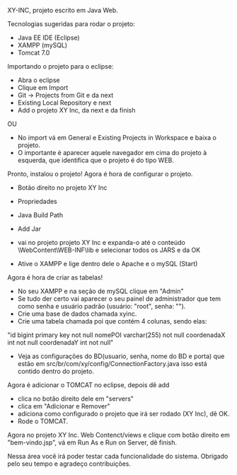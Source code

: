 XY-INC, projeto escrito em Java Web.

Tecnologias sugeridas para rodar o projeto:

- Java EE IDE (Eclipse)
- XAMPP (mySQL)
- Tomcat 7.0

Importando o projeto para o eclipse:

- Abra o eclipse
- Clique em Import 
- Git -> Projects from Git e da next
- Existing Local Repository e next
- Add o projeto XY Inc, da next e da finish

OU

- No import vá em General e Existing Projects in Workspace e baixa o projeto. 
- O importante é aparecer aquele navegador em cima do projeto à esquerda, que identifica que o projeto é do tipo WEB.

Pronto, instalou o projeto! Agora é hora de configurar o projeto.

- Botão direito no projeto XY Inc
- Propriedades
- Java Build Path
- Add Jar
- vai no projeto projeto  XY Inc e expanda-o até o conteúdo \WebContent\WEB-INF\lib e selecionar todos os JARS e da OK

- Ative o XAMPP e lige dentro dele o Apache e o mySQL (Start)

Agora é hora de criar as tabelas!

- No seu XAMPP e na seção de mySQL clique em "Admin"
- Se tudo der certo vai aparecer o seu painel de administrador que tem como senha e usuário padrão (usuário: "root", senha: "").
- Crie uma base de dados chamada xyinc.
- Crie uma tabela chamada poi que contém 4 colunas, sendo elas:

"id bigint primary key not null
nomePOI varchar(255) not null
coordenadaX int not null
coordenadaY int not null"

- Veja as configurações do BD(usuario, senha, nome do BD e porta) que estão em src/br/com/xy/config/ConnectionFactory.java isso está contido dentro do projeto.

Agora é adicionar o TOMCAT no eclipse, depois dê add

- clica no botão direito dele em "servers" 
- clica em "Adicionar e Remover" 
- adiciona como configurado o projeto que irá ser rodado (XY Inc), dê OK.
- Rode o TOMCAT.

Agora no projeto XY Inc. Web Contenct/views e clique com botão direito em "bem-vindo.jsp", vá em Run As e Run on Server, dê finish. 

Nessa área você irá poder testar cada funcionalidade do sistema. Obrigado pelo seu tempo e agradeço contribuições.


